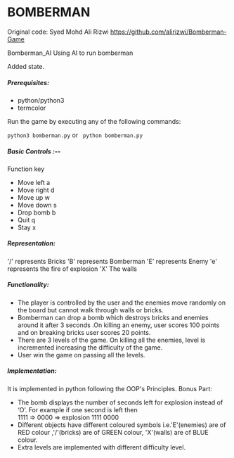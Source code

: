 # BOMBERMAN
Original code: Syed Mohd Ali Rizwi https://github.com/alirizwi/Bomberman-Game


Bomberman_AI
Using AI to run bomberman

Added state.


##### Prerequisites:
* python/python3
* termcolor


Run the game by executing any of the following commands:

``` python3 bomberman.py ``` or ``` python bomberman.py```


##### Basic Controls :--

  Function     key

* Move left 	a 
* Move right	d 
* Move up   	w 
* Move down 	s 
* Drop bomb 	b
* Quit		q 
* Stay		x

##### Representation:

'/' represents Bricks
'B' represents Bomberman 
'E' represents Enemy
'e' represents the fire of explosion
'X' The walls


##### Functionality:

* The player is controlled by the user and the enemies move randomly on the board but cannot walk through walls or bricks.
* Bomberman can drop a bomb which destroys bricks and enemies around it after 3 seconds .On killing an enemy, user scores 100 points and on breaking bricks user scores 20 points.
* There are 3 levels of the game. On killing all the enemies, level is incremented increasing the difficulty of the game.
* User win the game on passing all the levels.


##### Implementation:

It is implemented in python following the OOP's Principles.
Bonus Part:
* The bomb displays the number of seconds left for explosion instead of ‘O’. For example if one second is left then  
  1111   =>    0000  => explosion 
  1111         0000 
* Different objects have different coloured symbols i.e.'E'(enemies) are of RED colour ,'/'(bricks) are of GREEN colour, 'X'(walls) are of BLUE colour.
* Extra levels are implemented with different difficulty level.





